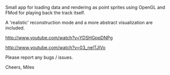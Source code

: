 Small app for loading data and rendering as point sprites using OpenGL and FMod for playing back the track itself.

A 'realistic' reconstruction mode and a more abstract visualization are included.

http://www.youtube.com/watch?v=YDSHGppDNPg

http://www.youtube.com/watch?v=03_nelTJlVo

Please report any bugs / issues.

Cheers,
Miles